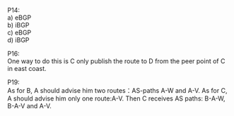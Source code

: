 P14:  
a) eBGP  
b) iBGP  
c) eBGP  
d) iBGP  

P16:  
One way to do this is C only publish the route to D from the peer point of C in east coast.  

P19:  
As for B, A should advise him two routes：AS-paths A-W and A-V. As for C, A should advise him only one route:A-V. Then C receives AS paths: B-A-W, B-A-V and A-V.  
